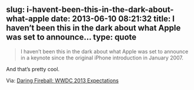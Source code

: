 slug: i-havent-been-this-in-the-dark-about-what-apple
date: 2013-06-10 08:21:32
title: I haven’t been this in the dark about what Apple was set to announce...
type: quote
---

> I haven’t been this in the dark about what Apple was set to announce in a keynote since the original iPhone introduction in January 2007.

And that’s pretty cool.

 Via: [Daring Fireball: WWDC 2013 Expectations](http://daringfireball.net/2013/06/wwdc_2013_expectations)
